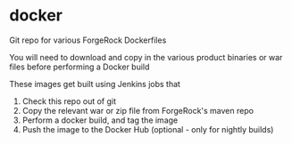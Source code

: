 # docker
Git repo for various ForgeRock Dockerfiles

You will need to download and copy in the various product binaries or war files
before performing a Docker build

These images get built using Jenkins jobs that
1) Check this repo out of git
2) Copy the relevant war or zip file from ForgeRock's maven repo
3) Perform a docker build, and tag the image
4) Push the image to the Docker Hub (optional - only for nightly builds)
